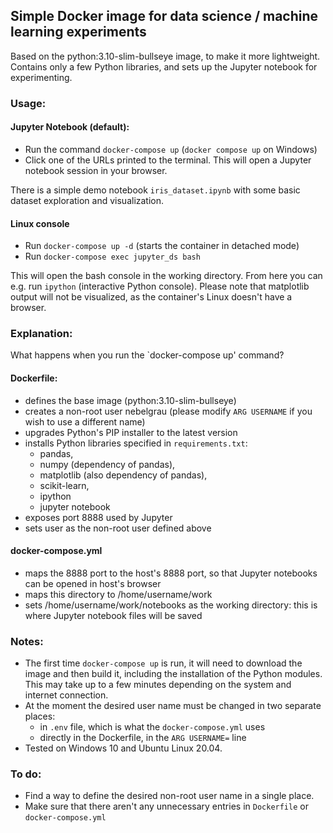 ## Simple Docker image for data science / machine learning experiments

Based on the python:3.10-slim-bullseye image, to make it more lightweight. Contains only a few Python libraries, and sets up the Jupyter notebook for experimenting.

### Usage:

#### Jupyter Notebook (default):

* Run the command `docker-compose up` (`docker compose up` on Windows) 
* Click one of the URLs printed to the terminal. This will open a Jupyter notebook session in your browser.

There is a simple demo notebook `iris_dataset.ipynb` with some basic dataset exploration and visualization.

#### Linux console

* Run `docker-compose up -d` (starts the container in detached mode)
* Run `docker-compose exec jupyter_ds bash` 

This will open the bash console in the working directory. From here you can e.g. run `ipython` (interactive Python console). Please note that matplotlib output will not be visualized, as the container's Linux doesn't have a browser.


### Explanation:

What happens when you run the `docker-compose up' command?

#### Dockerfile:

* defines the base image (python:3.10-slim-bullseye)
* creates a non-root user nebelgrau (please modify `ARG USERNAME` if you wish to use a different name)
* upgrades Python's PIP installer to the latest version
* installs Python libraries specified in `requirements.txt`: 
  * pandas, 
  * numpy (dependency of pandas), 
  * matplotlib (also dependency of pandas), 
  * scikit-learn, 
  * ipython 
  * jupyter notebook
* exposes port 8888 used by Jupyter
* sets user as the non-root user defined above

#### docker-compose.yml

* maps the 8888 port to the host's 8888 port, so that Jupyter notebooks can be opened in host's browser
* maps this directory to /home/username/work
* sets /home/username/work/notebooks as the working directory: this is where Jupyter notebook files will be saved

### Notes:

* The first time `docker-compose up` is run, it will need to download the image and then build it, including the installation of the Python modules. This may take up to a few minutes depending on the system and internet connection.
* At the moment the desired user name must be changed in two separate places: 
  * in `.env` file, which is what the `docker-compose.yml` uses
  * directly in the Dockerfile, in the `ARG USERNAME=` line
* Tested on Windows 10 and Ubuntu Linux 20.04.

### To do:

* Find a way to define the desired non-root user name in a single place.
* Make sure that there aren't any unnecessary entries in `Dockerfile` or `docker-compose.yml`